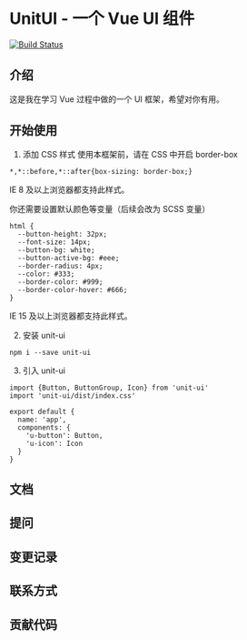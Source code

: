 # UnitUI - 一个 Vue UI 组件

[![Build Status](https://travis-ci.com/HuangJM7/UnitUI.svg?branch=master)](https://travis-ci.com/HuangJM7/UnitUI)

## 介绍

这是我在学习 Vue 过程中做的一个 UI 框架，希望对你有用。

## 开始使用

1. 添加 CSS 样式
  使用本框架前，请在 CSS 中开启 border-box

  ```
  *,*::before,*::after{box-sizing: border-box;}
  ```
  IE 8 及以上浏览器都支持此样式。

  你还需要设置默认颜色等变量（后续会改为 SCSS 变量）
  ```
  html {
    --button-height: 32px;
    --font-size: 14px;
    --button-bg: white;
    --button-active-bg: #eee;
    --border-radius: 4px;
    --color: #333;
    --border-color: #999;
    --border-color-hover: #666;
  }
  ```
  IE 15 及以上浏览器都支持此样式。

2. 安装 unit-ui
  ```
  npm i --save unit-ui
  ```
3. 引入 unit-ui
  ```
  import {Button, ButtonGroup, Icon} from 'unit-ui'
  import 'unit-ui/dist/index.css'

  export default {
    name: 'app',
    components: {
      'u-button': Button,
      'u-icon': Icon
    }
  }
  ```

## 文档

## 提问

## 变更记录

## 联系方式

## 贡献代码
